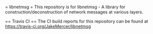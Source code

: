 = libnetmsg =
This repository is for libnetmsg - A library for construction/deconstruction of network messages at various layers.

== Travis CI ==
The CI build reports for this repository can be found at https://travis-ci.org/JakeMercer/libnetmsg
